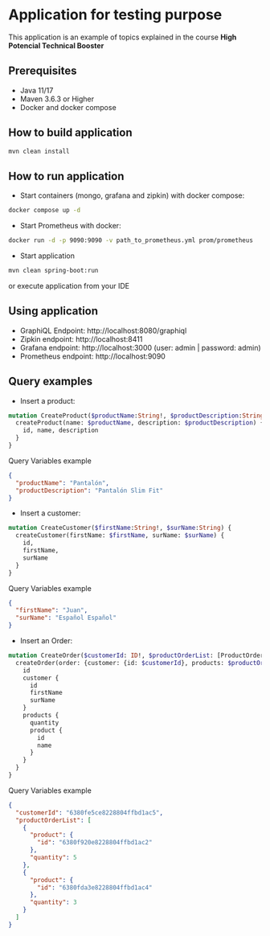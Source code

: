 # Application for testing purpose

This application is an example of topics explained in the course **High Potencial Technical Booster**

## Prerequisites

- Java 11/17
- Maven 3.6.3 or Higher
- Docker and docker compose

## How to build application

```bash
mvn clean install
```

## How to run application

- Start containers (mongo, grafana and zipkin) with docker compose:

```bash
docker compose up -d
```

- Start Prometheus with docker:

```bash
docker run -d -p 9090:9090 -v path_to_prometheus.yml prom/prometheus
```

- Start application

```bash
mvn clean spring-boot:run
```

or execute application from your IDE

## Using application

- GraphiQL Endpoint: http://localhost:8080/graphiql
- Zipkin endpoint: http://localhost:8411
- Grafana endpoint: http://localhost:3000
   (user: admin  | password: admin)
- Prometheus endpoint: http://localhost:9090

## Query examples

- Insert a product:

```graphql
mutation CreateProduct($productName:String!, $productDescription:String) {
  createProduct(name: $productName, description: $productDescription) {
    id, name, description
  }
}
```

Query Variables example
```json
{
  "productName": "Pantalón",
  "productDescription": "Pantalón Slim Fit"
}
```

- Insert a customer:

```graphql
mutation CreateCustomer($firstName:String!, $surName:String) {
  createCustomer(firstName: $firstName, surName: $surName) {
    id,
    firstName,
    surName
  }
}
```

Query Variables example
```json
{
  "firstName": "Juan",
  "surName": "Español Español"
}
```

- Insert an Order:

```graphql
mutation CreateOrder($customerId: ID!, $productOrderList: [ProductOrderInput]!) {
  createOrder(order: {customer: {id: $customerId}, products: $productOrderList}) {
    id
    customer {
      id
      firstName
      surName
    }
    products {
      quantity
      product {
        id
        name
      }
    }
  }
}
```

Query Variables example
```json
{
  "customerId": "6380fe5ce8228804ffbd1ac5",
  "productOrderList": [
    {
      "product": {
        "id": "6380f920e8228804ffbd1ac2"
      },
      "quantity": 5
    },
    {
      "product": {
        "id": "6380fda3e8228804ffbd1ac4"
      },
      "quantity": 3
    }
  ]
}
```